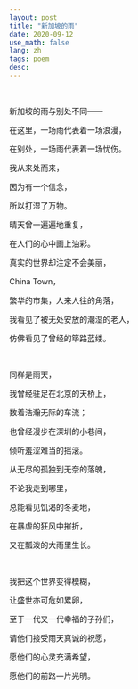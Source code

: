 ```yaml
---
layout: post
title: "新加坡的雨"
date: 2020-09-12
use_math: false
lang: zh
tags: poem
desc: 
---
```


<br>

新加坡的雨与别处不同——

在这里，一场雨代表着一场浪漫，

在别处，一场雨代表着一场忧伤。

我从来处而来，

因为有一个信念，

所以打湿了万物。

晴天曾一遍遍地重复，

在人们的心中画上油彩。

真实的世界却注定不会美丽，

China Town，

繁华的市集，人来人往的角落，

我看见了被无处安放的潮湿的老人，

仿佛看见了曾经的筚路蓝缕。

<br>

同样是雨天，

我曾经驻足在北京的天桥上，

数着浩瀚无际的车流；

也曾经漫步在深圳的小巷间，

倾听羞涩难当的摇滚。

从无尽的孤独到无奈的落魄，

不论我走到哪里，

总能看见饥渴的冬麦地，

在暴虐的狂风中摧折，

又在瓢泼的大雨里生长。

<br>

我把这个世界变得模糊，

让盛世亦可危如累卵，

至于一代又一代幸福的子孙们，

请他们接受雨天真诚的祝愿，

愿他们的心灵充满希望，

愿他们的前路一片光明。

